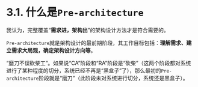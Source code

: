 # 3.1. 什么是`Pre-architecture`

我认为，完整覆盖“**需求进，架构出**”的架构设计方法才是符合需要的。

`Pre-architecture`就是架构设计的最前期阶段，其工作目标包括：**理解需求、建立需求大局观，确定架构设计方向等**。

“磨刀不误砍柴工”。如果说“CA”阶段和“RA”阶段是“砍柴”（这两个阶段都对系统进行了某种程度的切分，系统已经不再是“黑盒子”了），那么最初的`Pre-architecture`阶段就是“磨刀”（此阶段未对系统进行切分，系统还是黑盒子）。
